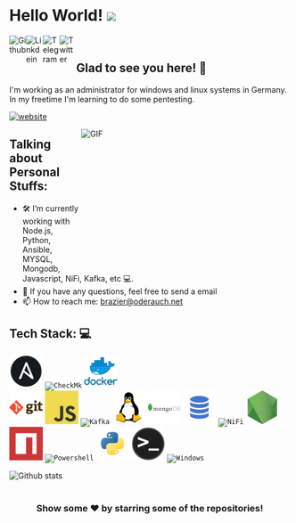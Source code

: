 # Hello World! <img src="https://github.com/Brazier85/Brazier85/raw/master/gifs/Hi.gif" width="30px">

<a href="https://github.com/brazier85">
  <img align="left" style="fill:#0077B5" alt="Github" title="Github" fill="#f00" width="30px" src="https://cdn.jsdelivr.net/npm/simple-icons@v3/icons/github.svg" />
</a>
<a href="https://www.linkedin.com/in/ferdinand-berger-19964b9a">
  <img align="left" alt="Linkdein" title="Linkedin" width="30px" src="https://cdn.jsdelivr.net/npm/simple-icons@v3/icons/linkedin.svg" />
</a>
<a href="https://t.me/brazier85">
  <img align="left" alt="Telegram" title="Telegram" width="30px" src="https://cdn.jsdelivr.net/npm/simple-icons@v3/icons/telegram.svg" />
</a>
<a href="https://twitter.com/oderauchnet">
  <img align="left" alt="Twitter" Title="Twitter" width="30px" src="https://cdn.jsdelivr.net/npm/simple-icons@v3/icons/twitter.svg" />
</a>

<br />

## Glad to see you here! 🤩

I'm working as an administrator for windows and linux systems in Germany. In my freetime I'm learning to do some pentesting.

[![website](https://img.shields.io/badge/PersonlWebsite-oderauch.net-2648ff?style=flat-square&logo=google-chrome)](https://oderauch.net/)

<img align="right" height="250" width="375" alt="GIF" src="https://github.com/Brazier85/Brazier85/raw/master/gifs/coder.gif" />

## Talking about Personal Stuffs:

- 🛠 I’m currently working with Node.js, Python, Ansible, <br /> MYSQL, Mongodb, Javascript, NiFi, Kafka, etc 💻.
- 💬 If you have any questions, feel free to send a email
- 📫 How to reach me: brazier@oderauch.net

## Tech Stack: 💻
<code><img height="60" alt="Ansible" title="Ansible" src="https://raw.githubusercontent.com/github/explore/80688e429a7d4ef2fca1e82350fe8e3517d3494d/topics/ansible/ansible.png"></code>
<code><img height="60" alt="CheckMk" title="CheckMk" src="https://checkmk.de/bilder/brand-assets/checkmk_icon_main.png"></code>
<code><img height="60" alt="Docker" title="Docker" src="https://raw.githubusercontent.com/github/explore/80688e429a7d4ef2fca1e82350fe8e3517d3494d/topics/docker/docker.png">
</code>
<code><img height="60" alt="Git" title="Git" src="https://raw.githubusercontent.com/github/explore/80688e429a7d4ef2fca1e82350fe8e3517d3494d/topics/git/git.png"></code>
<code><img height="60" alt="JavaScript" title="JavaScript" src="https://raw.githubusercontent.com/github/explore/80688e429a7d4ef2fca1e82350fe8e3517d3494d/topics/javascript/javascript.png"></code>
<code><img height="60" alt="Kafka" title="Kafka" src="https://upload.wikimedia.org/wikipedia/commons/thumb/0/05/Apache_kafka.svg/200px-Apache_kafka.svg.png"></code>
<code><img height="60" alt="Linux" title="Linux Administration" src="https://raw.githubusercontent.com/github/explore/80688e429a7d4ef2fca1e82350fe8e3517d3494d/topics/linux/linux.png"></code>
<code><img height="60" alt="MongoDb" title="MongoDb" src="https://raw.githubusercontent.com/github/explore/80688e429a7d4ef2fca1e82350fe8e3517d3494d/topics/mongodb/mongodb.png"></code>
<code><img height="60" alt="MYSQL" title="MySQL" src="https://raw.githubusercontent.com/github/explore/80688e429a7d4ef2fca1e82350fe8e3517d3494d/topics/sql/sql.png"></code>
<code><img height="60" alt="NiFi" title="NiFi" src="https://streamsets.com/wp-content/uploads/2020/01/nifi.png"></code>
<code><img height="60" alt="NodeJS" title="NodeJS" src="https://raw.githubusercontent.com/github/explore/80688e429a7d4ef2fca1e82350fe8e3517d3494d/topics/nodejs/nodejs.png"></code>
<code><img height="60" alt="NPM" title="NPM" src="https://raw.githubusercontent.com/github/explore/80688e429a7d4ef2fca1e82350fe8e3517d3494d/topics/npm/npm.png"></code>
<code><img height="60" alt="Powershell" title="Powershell" src="https://upload.wikimedia.org/wikipedia/commons/2/2f/PowerShell_5.0_icon.png"></code>
<code><img height="60" alt="Python" title="Python" src="https://raw.githubusercontent.com/github/explore/80688e429a7d4ef2fca1e82350fe8e3517d3494d/topics/python/python.png"></code>
<code><img height="60" alt="Terminal" title="Terminal" src="https://raw.githubusercontent.com/github/explore/80688e429a7d4ef2fca1e82350fe8e3517d3494d/topics/terminal/terminal.png"></code>
<code><img height="60" alt="Windows" title="Windows Administration" src="https://upload.wikimedia.org/wikipedia/commons/thumb/e/ee/Windows_logo_%E2%80%93_2012_%28dark_blue%29.svg/200px-Windows_logo_%E2%80%93_2012_%28dark_blue%29.svg.png"></code>


![Github stats](https://github-readme-stats.vercel.app/api?username=brazier85&show_icons=true&hide_border=true)

#

<div align="center">

### Show some ❤️ by starring some of the repositories!

</div>
